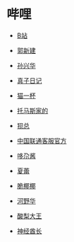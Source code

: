 # 哔哩


<div id = "首"></div>
<script src = "../js/首.js"></script>


* [B站](https://m.bilibili.com/)


* [郭新建](https://m.bilibili.com/space/633064074)
* [孙兴华](https://m.bilibili.com/space/437239552)


* [真子日记](https://m.bilibili.com/space/1155574439)
* [猫一杯](https://m.bilibili.com/space/1217628212)
* [托马斯家的](https://m.bilibili.com/space/12816241)
* [狈总](https://m.bilibili.com/space/283036476)
* [中国联通客服官方](https://m.bilibili.com/space/432158620)
* [哆尕酱](https://m.bilibili.com/space/3461567056185947)
* [夏蕾](https://m.bilibili.com/space/1320792805)
* [脆椰椰](https://m.bilibili.com/space/13942914)
* [河野华](https://m.bilibili.com/space/18343098)
* [酸梨大王](https://m.bilibili.com/space/630327749)
* [神经酋长](https://m.bilibili.com/space/1095810839)
